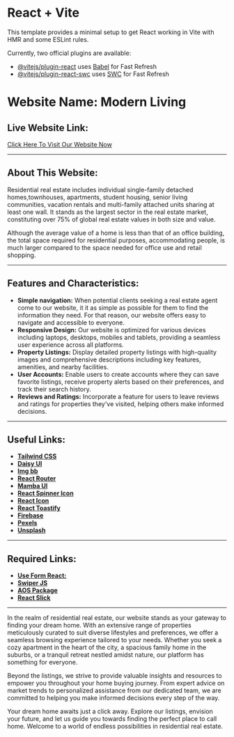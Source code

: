 # React + Vite

This template provides a minimal setup to get React working in Vite with HMR and some ESLint rules.

Currently, two official plugins are available:

- [@vitejs/plugin-react](https://github.com/vitejs/vite-plugin-react/blob/main/packages/plugin-react/README.md) uses [Babel](https://babeljs.io/) for Fast Refresh
- [@vitejs/plugin-react-swc](https://github.com/vitejs/vite-plugin-react-swc) uses [SWC](https://swc.rs/) for Fast Refresh

# Website Name: Modern Living

## Live Website Link: 
[Click Here To Visit Our Website Now](https://real-estate-project-cf92e.web.app/)

---

## About This Website:
Residential real estate includes individual single-family detached homes,townhouses, apartments, student housing, senior living communities, vacation rentals and multi-family attached units sharing at least one wall. It stands as the largest sector in the real estate market, constituting over 75% of global real estate values in both size and value.

Although the average value of a home is less than that of an office building, the total space required for residential purposes, accommodating people, is much larger compared to the space needed for office use and retail shopping.

---
## Features and Characteristics:
+ **Simple navigation:** When potential clients seeking a real estate agent come to our website, it it as simple as possible for them to find the information they need. For that reason, our website offers easy to navigate and accessible to everyone.
+ **Responsive Design:** Our website is optimized for various devices including laptops, desktops, mobiles and tablets, providing a seamless user experience across all platforms.
+ **Property Listings:** Display detailed property listings with high-quality images and comprehensive descriptions including key features, amenities, and nearby facilities.
+ **User Accounts:** Enable users to create accounts where they can save favorite listings, receive property alerts based on their preferences, and track their search history.
+ **Reviews and Ratings:** Incorporate a feature for users to leave reviews and ratings for properties they've visited, helping others make informed decisions.
---
## Useful Links:

+ **[Tailwind CSS](https://tailwindcss.com/)**
+ **[Daisy UI](https://daisyui.com/)**
+ **[Img bb](https://imgbb.com/)**
+ **[React Router](https://reactrouter.com/en/main)**
+ **[Mamba UI](https://mambaui.com/components)**
+ **[React Spinner Icon](https://www.davidhu.io/react-spinners/)**
+ **[React Icon](https://react-icons.github.io/react-icons/)**
+ **[React Toastify ](https://fkhadra.github.io/react-toastify/introduction/)**
+ **[Firebase](https://firebase.google.com/)**
+ **[Pexels](https://www.pexels.com/)**
+ **[Unsplash](https://unsplash.com/)**
---

## Required Links:
+ **[Use Form React:](https://react-hook-form.com/)**
+ **[Swiper JS](https://swiperjs.com/get-started)**
+ **[AOS Package](https://michalsnik.github.io/aos/)**
+ **[React Slick](https://react-slick.neostack.com/)**
---
In the realm of residential real estate, our website stands as your gateway to finding your dream home. With an extensive range of properties meticulously curated to suit diverse lifestyles and preferences, we offer a seamless browsing experience tailored to your needs. Whether you seek a cozy apartment in the heart of the city, a spacious family home in the suburbs, or a tranquil retreat nestled amidst nature, our platform has something for everyone.

Beyond the listings, we strive to provide valuable insights and resources to empower you throughout your home buying journey. From expert advice on market trends to personalized assistance from our dedicated team, we are committed to helping you make informed decisions every step of the way.

Your dream home awaits just a click away. Explore our listings, envision your future, and let us guide you towards finding the perfect place to call home. Welcome to a world of endless possibilities in residential real estate.



